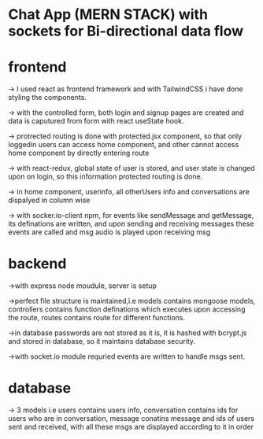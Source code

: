 # Chat App (MERN STACK) with sockets for Bi-directional data flow

# frontend
-> I used react as frontend framework and with TailwindCSS i have done styling the components. 

-> with the controlled form, both login and signup pages are created and data is caputured from form with react useState hook.

-> protrected routing is done with protected.jsx component, so that only loggedin users can access home component, and other cannot access home component by directly entering route

-> with react-redux, global state of user is stored, and user state is changed upon on login, so this information protected routing is done.

-> in home component, userinfo, all otherUsers info and conversations are dispalyed in column wise

-> with socker.io-client npm, for events like sendMessage and getMessage, its definations are written, and upon sending and receiving messages these events are called and msg audio is played upon receiving msg

# backend
->with express node moudule, server is setup

->perfect file structure is maintained,i.e models contains mongoose models, controllers contains function definations which executes upon accessing the route, routes contains route for different functions.

->in database passwords are not stored as it is, it is hashed with bcrypt.js and stored in database, so it maintains database security.

->with socket.io module requried events are written to handle msgs sent.

# database
-> 3 models i.e users contains users info, conversation contains ids for users who are in conversation, message conatins message and ids of users sent and received,  with all these msgs are displayed according to 
it in order

